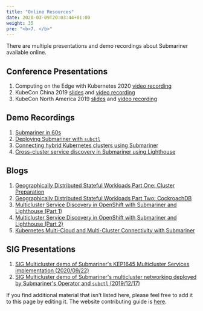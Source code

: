 ```yaml
---
title: "Online Resources"
date: 2020-03-09T20:03:44+01:00
weight: 35
pre: "<b>7. </b>"
---
```


There are multiple presentations and demo recordings about Submariner available online.

## Conference Presentations

1. Computing on the Edge with Kubernetes 2020 [video recording](https://www.youtube.com/watch?v=x7PbyTVEXFg)
2. KubeCon China 2019
   [slides](https://static.sched.com/hosted_files/kccncosschn19eng/6b/Hybrid%20Cloud%20and%20Multi-Cluster%20Service%20Connectivity.pdf) and
[video recording](https://www.youtube.com/watch?v=uU4PSBLrpi8&list=PLj6h78yzYM2Njj5PvNc4Mtcril2YyR95d)
3. KubeCon North America 2019 [slides](https://static.sched.com/hosted_files/kccncna19/7d/Submariner%20Kubecon%20NA%202019%20%281%29.pdf)
   and [video recording](https://www.youtube.com/watch?v=jMvuchSMCKU&list=PLj6h78yzYM2NDs-iu8WU5fMxINxHXlien)

## Demo Recordings

1. [Submariner in 60s](https://www.youtube.com/watch?v=pQgUWiGtKqM)
2. [Deploying Submariner with `subctl`](https://www.youtube.com/watch?v=cInmBXuZsU8)
3. [Connecting hybrid Kubernetes clusters using Submariner](https://www.youtube.com/watch?v=fMhZRNn0fxQ)
4. [Cross-cluster service discovery in Submariner using Lighthouse](https://www.youtube.com/watch?v=tXsemQPNhyQ)

## Blogs

1. [Geographically Distributed Stateful Workloads Part One: Cluster Preparation](https://www.openshift.com/blog/geographically-distributed-stateful-workloads-part-one-cluster-preparation)
2. [Geographically Distributed Stateful Workloads Part Two: CockroachDB](https://www.openshift.com/blog/geographically-distributed-stateful-workloads-part-two-cockroachdb)
3. [Multicluster Service Discovery in OpenShift with Submariner and Lighthouse (Part 1)](https://www.openshift.com/blog/multicluster-service-discovery-in-openshift)
4. [Multicluster Service Discovery in OpenShift with Submariner and Lighthouse (Part 2)](https://www.openshift.com/blog/multicluster-service-discovery-in-openshift-part-2)
5. [Kubernetes Multi-Cloud and Multi-Cluster Connectivity with Submariner](https://www.linkedin.com/pulse/kubernetes-multi-cloud-multi-cluster-connectivity-gokul-chandra/?trk=related_artice_Kubernetes%20Multi-Cloud%20and%20Multi-Cluster%20Connectivity%20with%20Submariner_article-card_title)

## SIG Presentations

1. [SIG Multicluster demo of Submariner's KEP1645 Multicluster Services implementation (2020/09/22)](https://youtu.be/bx4z9sMX8FM?t=1350)
2. [SIG Multicluster demo of Submariner's multicluster networking deployed by Submariner's Operator and `subctl` (2019/12/17)](https://youtu.be/4C4kc9AOz4M?t=273)

If you find additional material that isn't listed here, please feel free to add it to this page by editing it.
The website contributing guide is [here](../contributing/website).

